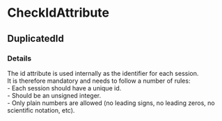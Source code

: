 ﻿---  
uid: Validator_8_16_5  
---

# CheckIdAttribute

## DuplicatedId

### Details

The id attribute is used internally as the identifier for each session.  
It is therefore mandatory and needs to follow a number of rules:  
\- Each session should have a unique id.  
\- Should be an unsigned integer.  
\- Only plain numbers are allowed (no leading signs, no leading zeros, no scientific notation, etc).
